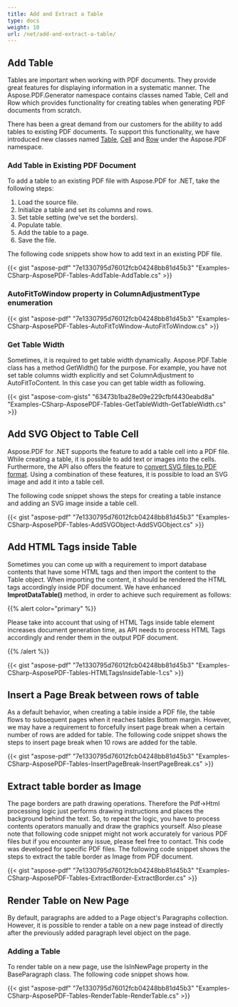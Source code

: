 ```yaml
---
title: Add and Extract a Table
type: docs
weight: 10
url: /net/add-and-extract-a-table/
---
```


## **Add Table**
Tables are important when working with PDF documents. They provide great features for displaying information in a systematic manner. The Aspose.PDF.Generator namespace contains classes named Table, Cell and Row which provides functionality for creating tables when generating PDF documents from scratch.

There has been a great demand from our customers for the ability to add tables to existing PDF documents. To support this functionality, we have introduced new classes named [Table](https://apireference.aspose.com/net/pdf/aspose.pdf/table), [Cell](https://apireference.aspose.com/net/pdf/aspose.pdf/cell) and [Row](https://apireference.aspose.com/net/pdf/aspose.pdf/row) under the Aspose.PDF namespace.
### **Add Table in Existing PDF Document**
To add a table to an existing PDF file with Aspose.PDF for .NET, take the following steps:

1. Load the source file.
1. Initialize a table and set its columns and rows.
1. Set table setting (we've set the borders).
1. Populate table.
1. Add the table to a page.
1. Save the file.

The following code snippets show how to add text in an existing PDF file.

{{< gist "aspose-pdf" "7e1330795d76012fcb04248bb81d45b3" "Examples-CSharp-AsposePDF-Tables-AddTable-AddTable.cs" >}}
### **AutoFitToWindow property in ColumnAdjustmentType enumeration**
{{< gist "aspose-pdf" "7e1330795d76012fcb04248bb81d45b3" "Examples-CSharp-AsposePDF-Tables-AutoFitToWindow-AutoFitToWindow.cs" >}}
### **Get Table Width**
Sometimes, it is required to get table width dynamically. Aspose.PDF.Table class has a method GetWidth() for the purpose. For example, you have not set table columns width explicitly and set ColumnAdjustment to AutoFitToContent. In this case you can get table width as following.

{{< gist "aspose-com-gists" "63473b1ba28e09e229cfbf4430eabd8a" "Examples-CSharp-AsposePDF-Tables-GetTableWidth-GetTableWidth.cs" >}}
## **Add SVG Object to Table Cell**
Aspose.PDF for .NET supports the feature to add a table cell into a PDF file. While creating a table, it is possible to add text or images into the cells. Furthermore, the API also offers the feature to [convert SVG files to PDF format](/pdf/net/convert-a-file-to-pdf-format/#convertafiletopdfformat-convertsvgfiletopdfformat). Using a combination of these features, it is possible to load an SVG image and add it into a table cell.

The following code snippet shows the steps for creating a table instance and adding an SVG image inside a table cell.

{{< gist "aspose-pdf" "7e1330795d76012fcb04248bb81d45b3" "Examples-CSharp-AsposePDF-Tables-AddSVGObject-AddSVGObject.cs" >}}
## **Add HTML Tags inside Table**
Sometimes you can come up with a requirement to import database contents that have some HTML tags and then import the content to the Table object. When importing the content, it should be rendered the HTML tags accordingly inside PDF document. We have enhanced **ImprotDataTable()** method, in order to achieve such requirement as follows:

{{% alert color="primary" %}} 

Please take into account that using of HTML Tags inside table element increases document generation time, as API needs to process HTML Tags accordingly and render them in the output PDF document.

{{% /alert %}} 

{{< gist "aspose-pdf" "7e1330795d76012fcb04248bb81d45b3" "Examples-CSharp-AsposePDF-Tables-HTMLTagsInsideTable-1.cs" >}}
## **Insert a Page Break between rows of table**
As a default behavior, when creating a table inside a PDF file, the table flows to subsequent pages when it reaches tables Bottom margin. However, we may have a requirement to forcefully insert page break when a certain number of rows are added for table. The following code snippet shows the steps to insert page break when 10 rows are added for the table.

{{< gist "aspose-pdf" "7e1330795d76012fcb04248bb81d45b3" "Examples-CSharp-AsposePDF-Tables-InsertPageBreak-InsertPageBreak.cs" >}}
## **Extract table border as Image**
The page borders are path drawing operations. Therefore the Pdf->Html processing logic just performs drawing instructions and places the background behind the text. So, to repeat the logic, you have to process contents operators manually and draw the graphics yourself. Also please note that following code snippet might not work accurately for various PDF files but if you encounter any issue, please feel free to contact. This code was developed for specific PDF files. The following code snippet shows the steps to extract the table border as Image from PDF document.

{{< gist "aspose-pdf" "7e1330795d76012fcb04248bb81d45b3" "Examples-CSharp-AsposePDF-Tables-ExtractBorder-ExtractBorder.cs" >}}
## **Render Table on New Page**
By default, paragraphs are added to a Page object's Paragraphs collection. However, it is possible to render a table on a new page instead of directly after the previously added paragraph level object on the page.
### **Adding a Table**
To render table on a new page, use the IsInNewPage property in the BaseParagraph class. The following code snippet shows how.

{{< gist "aspose-pdf" "7e1330795d76012fcb04248bb81d45b3" "Examples-CSharp-AsposePDF-Tables-RenderTable-RenderTable.cs" >}}
